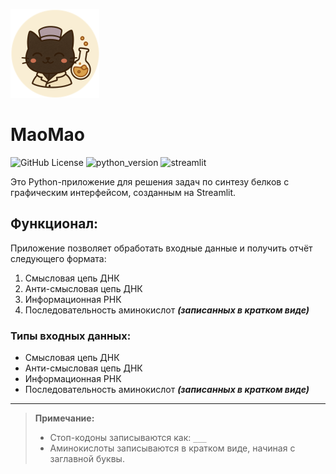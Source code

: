 ![logo](img/logo.png)
# MaoMao
![GitHub License](https://img.shields.io/github/license/ioprog-dev/MaoMao)  ![python_version](https://img.shields.io/badge/python-3.13-blue) ![streamlit](https://img.shields.io/badge/streamlit-powered%20by%20Streamlit-red)

Это Python-приложение для решения задач по синтезу белков с графическим интерфейсом, созданным на Streamlit.

## Функционал:

Приложение позволяет обработать входные данные и получить отчёт следующего формата:

1. Смысловая цепь ДНК
2. Анти-смысловая цепь ДНК
3. Информационная РНК
4. Последовательность аминокислот ***(записанных в кратком виде)***

### Типы входных данных:

- Смысловая цепь ДНК
- Анти-смысловая цепь ДНК
- Информационная РНК
- Последовательность аминокислот ***(записанных в кратком виде)***
---

> **Примечание:**
> 
> - Стоп-кодоны записываются как: `___`
> - Аминокислоты записываются в кратком виде, начиная с заглавной буквы. 
